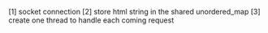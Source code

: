 [1] socket connection
[2] store html string in the shared unordered_map
[3] create one thread to handle each coming request
 